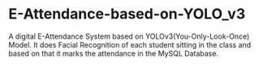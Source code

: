 # E-Attendance-based-on-YOLO_v3
A digital E-Attendance System based on YOLOv3(You-Only-Look-Once) Model. It does Facial Recognition of each student sitting in the class and based on that it marks the attendance in the MySQL Database.
